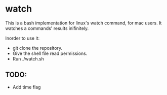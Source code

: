 # watch
This is a bash implementation for linux's watch command, for mac users. It watches a commands' results inifinitely.

Inorder to use it:
- git clone the repository.
- Give the shell file read permissions.
- Run ./watch.sh *<Command to be watched>*

## TODO:

- Add time flag
